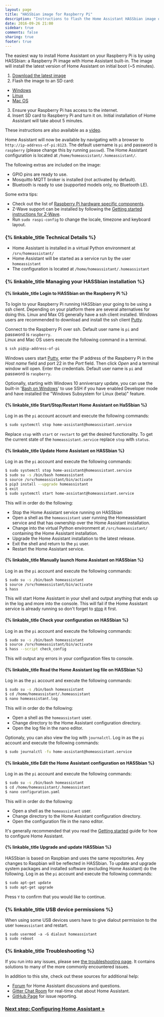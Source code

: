 ```yaml
---
layout: page
title: "HASSbian image for Raspberry Pi"
description: "Instructions to flash the Home Assistant HASSbian image on a Raspberry Pi."
date: 2016-09-26 21:00
sidebar: true
comments: false
sharing: true
footer: true
---
```


The easiest way to install Home Assistant on your Raspberry Pi is by using HASSbian: a Raspberry Pi image with Home Assistant built-in. The image will install the latest version of Home Assistant on initial boot (~5 minutes).

 1. [Download the latest image][image-download]
 2. Flash the image to an SD card:
   - [Windows][flash-windows]
   - [Linux][flash-linux]
   - [Mac OS][flash-macos]
 3. Ensure your Raspberry Pi has access to the internet.
 4. Insert SD card to Raspberry Pi and turn it on. Initial installation of Home Assistant will take about 5 minutes.

These instructions are also available as a [video](https://www.youtube.com/watch?v=iIz6XqDwHEk).

Home Assistant will now be available by navigating with a browser to `http://ip-address-of-pi:8123`. The default username is `pi` and password is `raspberry` (please change this by running `passwd`). The Home Assistant configuration is located at `/home/homeassistant/.homeassistant/`.

The following extras are included on the image:

 - GPIO pins are ready to use.
 - Mosquitto MQTT broker is installed (not activated by default).
 - Bluetooth is ready to use (supported models only, no Bluetooth LE).

Some extra tips:

 - Check out the list of [Raspberry Pi hardware specific components][pi-components].
 - Z-Wave support can be installed by following the [Getting started instructions for Z-Wave][install-zwave].
 - Run `sudo raspi-config` to change the locale, timezone and keyboard layout.

### {% linkable_title Technical Details %}

 - Home Assistant is installed in a virtual Python environment at `/srv/homeassistant/`
 - Home Assistant will be started as a service run by the user `homeassistant`
 - The configuration is located at `/home/homeassistant/.homeassistant`

### {% linkable_title Managing your HASSbian installation %}
#### {% linkable_title Login to HASSbian on the Raspberry Pi %}
To login to your Raspberry Pi running HASSbian your going to be using a ssh client. Depending on your platform there are several alternatives for doing this. Linux and Max OS generally have a ssh client installed. Windows users are recommended to download and install the ssh client [Putty][ssh-putty].

Connect to the Raspberry Pi over ssh. Default user name is `pi` and password is `raspberry`.  
Linux and Mac OS users execute the following command in a terminal.

```bash
$ ssh pi@ip-address-of-pi
```

Windows users start [Putty][ssh-putty], enter the IP address of the Raspberry Pi in the *Host name* field and port 22 in the *Port* field. Then click *Open* and a terminal window will open. Enter the credentials. Default user name is `pi` and password is `raspberry`.

Optionally, starting with Windows 10 anniversary update, you can use the built-in '[Bash on Windows][bash-windows]' to use SSH if you have enabled Developer mode and have installed the "Windows Subsystem for Linux (beta)" feature.

#### {% linkable_title Start/Stop/Restart Home Assistant on HaSSbian %}
Log in as the `pi` account account and execute the following commands:

```bash
$ sudo systemctl stop home-assistant@homeassistant.service 
```

Replace `stop` with `start` or `restart` to get the desired functionality.
To get the current state of the `homeassistant.service` replace `stop` with `status`. 

#### {% linkable_title Update Home Assistant on HASSbian %}

Log in as the `pi` account and execute the following commands:

```bash
$ sudo systemctl stop home-assistant@homeassistant.service 
$ sudo su -s /bin/bash homeassistant
$ source /srv/homeassistant/bin/activate
$ pip3 install --upgrade homeassistant
$ exit
$ sudo systemctl start home-assistant@homeassistant.service
```

This will in order do the following:

- Stop the Home Assistant service running on HASSbian
- Open a shell as the `homeassistant` user running the Homeassistant service and that has ownership over the Home Assistant installation.
- Change into the virtual Python environment at `/src/homeassistant/` containing the Home Assistant installation.
- Upgrade the Home Assistant installation to the latest release.
- Exit the shell and return to the `pi` user.
- Restart the Home Assistant service.

#### {% linkable_title Manually launch Home Assistant on HASSbian %}
Log in as the `pi` account and execute the following commands:

```bash
$ sudo su -s /bin/bash homeassistant
$ source /srv/homeassistant/bin/activate
$ hass
```

This will start Home Assistant in your shell and output anything that ends up in the log and more into the console. This will fail if the Home Assistant service is already running so don't forget to [stop][stop-homeassistant] it first.

#### {% linkable_title Check your configuration on HASSbian %}
Log in as the `pi` account and execute the following commands:

```bash
$ sudo su -s /bin/bash homeassistant
$ source /srv/homeassistant/bin/activate
$ hass --script check_config
```

This will output any errors in your configuration files to console.

#### {% linkable_title Read the Home Assistant log file on HASSbian %}
Log in as the `pi` account and execute the following commands:

```bash
$ sudo su -s /bin/bash homeassistant
$ cd /home/homeassistant/.homeassistant
$ nano homeassistant.log
```

This will in order do the following:

- Open a shell as the `homeassistant` user.
- Change directory to the Home Assistant configuration directory.
- Open the log file in the nano editor.

Optionaly, you can also view the log with `journalctl`.
Log in as the `pi` account and execute the following commands:

```bash
$ sudo journalctl -fu home-assistant@homeassistant.service
```

#### {% linkable_title Edit the Home Assistant configuration on HASSbian %}
Log in as the `pi` account and execute the following commands:

```bash
$ sudo su -s /bin/bash homeassistant
$ cd /home/homeassistant/.homeassistant
$ nano configuration.yaml
```

This will in order do the following:

- Open a shell as the `homeassistant` user.
- Change directory to the Home Assistant configuration directory.
- Open the configuration file in the nano editor.

It's generally recommended that you read the [Getting started][configuring-homeassistant] guide for how to configure Home Assistant.

#### {% linkable_title Upgrade and update HASSbian %}
HASSbian is based on Raspbian and uses the same repositories. Any changes to Raspbian will be reflected in HASSbian. To update and upgrade system packages and installed software (excluding Home Assistant) do the following.
Log in as the `pi` account and execute the following commands:

```bash
$ sudo apt-get update
$ sudo apt-get upgrade
```

Press `Y` to confirm that you would like to continue.

### {% linkable_title USB device permissions %}
When using some USB devices users have to give dialout permission to the user `homeassistant` and restart.

```shell
$ sudo usermod -a -G dialout homeassistant
$ sudo reboot
```

### {% linkable_title Troubleshooting %}

If you run into any issues, please see [the troubleshooting page](/getting-started/troubleshooting/). It contains solutions to many of the more commonly encountered issues.

In addition to this site, check out these sources for additional help:

 - [Forum](https://community.home-assistant.io) for Home Assistant discussions and questions.
 - [Gitter Chat Room](https://gitter.im/home-assistant/home-assistant) for real-time chat about Home Assistant.
 - [GitHub Page](https://github.com/home-assistant/home-assistant/issues) for issue reporting.

### [Next step: Configuring Home Assistant &raquo;](/getting-started/configuration/)

[image-download]: https://github.com/home-assistant/pi-gen/releases
[flash-linux]: https://www.raspberrypi.org/documentation/installation/installing-images/linux.md
[flash-macos]: https://www.raspberrypi.org/documentation/installation/installing-images/mac.md
[flash-windows]: https://www.raspberrypi.org/documentation/installation/installing-images/windows.md
[pi-components]: /getting-started/installation-raspberry-pi/#raspberry-pi-hardware-specific-components
[ssh-putty]: http://www.chiark.greenend.org.uk/~sgtatham/putty/download.html
[stop-homeassistant]: /getting-started/installation-raspberry-pi-image/#startstoprestart-home-assistant-on-hassbian
[configuring-homeassistant]: /getting-started/configuration/
[bash-windows]: https://msdn.microsoft.com/en-us/commandline/wsl/about
[install-zwave]: /getting-started/z-wave/
